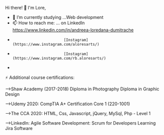 Hi there! 👋 I'm Lore,

- 🔭 I’m currently studying ...Web development
- 📫 How to reach me: ... on LinkedIn https://www.linkedin.com/in/andreea-loredana-dumitrache
-                            [Instagram](https://www.instagram.com/aloresarts/)   
-                            [Instagram](https://www.instagram.com/rb.aloresarts/)
-                            


⚡ Additional course certifications:
 

-->Shaw Academy (2017-2018)
   Diploma in Photography
   Diploma in Graphic Design

-->Udemy 2020:
   CompTIA A+ Certification Core 1 (220-1001)

-->The CCA 2020: 
  HTML, Css, Javascript, jQuery, MySql, Php - Level 1

-->LinkedIn:
  Agile Software Development: Scrum for Developers
  Learning Jira Software


